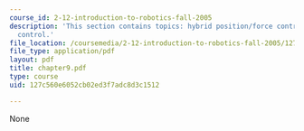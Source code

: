 ```yaml
---
course_id: 2-12-introduction-to-robotics-fall-2005
description: 'This section contains topics: hybrid position/force control and compliance
  control.'
file_location: /coursemedia/2-12-introduction-to-robotics-fall-2005/127c560e6052cb02ed3f7adc8d3c1512_chapter9.pdf
file_type: application/pdf
layout: pdf
title: chapter9.pdf
type: course
uid: 127c560e6052cb02ed3f7adc8d3c1512

---
```

None